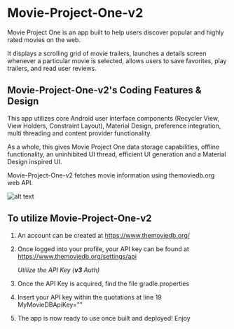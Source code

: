 Movie-Project-One-v2
======
Movie Project One is an app built to help users discover popular and highly rated movies on the web. 

It displays a scrolling grid of movie trailers, launches a details screen whenever a particular movie is selected, 
allows users to save favorites, play trailers, and read user reviews. 

Movie-Project-One-v2's Coding Features & Design
------
This app utilizes core Android user interface components (Recycler View, View Holders, Constraint Layout), 
Material Design, preference integration, multi threading and content provider functionality. 

As a whole, this gives Movie Project One data storage capabilities, offline functionality, an uninhibited UI thread, 
efficient UI generation and a Material Design inspired UI.


Movie-Project-One-v2 fetches movie information using themoviedb.org web API.

![alt text](https://www.themoviedb.org/assets/static_cache/41bdcf10bbf6f84c0fc73f27b2180b95/images/v4/logos/91x81.png "TMDb")

To utilize Movie-Project-One-v2
------
1. An account can be created at https://www.themoviedb.org/
2. Once logged into your profile, your API key can be found at https://www.themoviedb.org/settings/api

   *Utilize the API Key (**v3** Auth)*  
3. Once the API Key is acquired, find the file gradle.properties
4. Insert your API key within the quotations at line 19 MyMovieDBApiKey=""
5. The app is now ready to use once built and deployed! Enjoy
